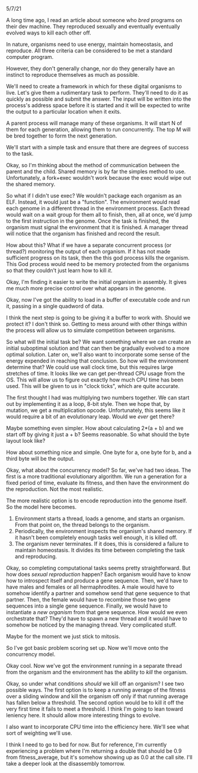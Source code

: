 5/7/21

A long time ago, I read an article about someone who *bred* programs on their
dev machine. They reproduced sexually and eventually eventually evolved ways to
kill each other off.

In nature, organisms need to use energy, maintain homeostasis, and
reproduce. All three criteria can be considered to be met a standard computer
program.

However, they don't generally change, nor do they generally have an instinct to
reproduce themselves as much as possible.

We'll need to create a framework in which for these digital organisms to live.
Let's give them a rudimentary task to perform. They'll need to do it as quickly
as possible and submit the answer. The input will be written into the process's
address space before it is started and it will be expected to write the output
to a particular location when it exits.

A parent process will manage many of these organisms. It will start N of them
for each generation, allowing them to run concurrently. The top M will be bred
together to form the next generation.

We'll start with a simple task and ensure that there are degrees of success to
the task.

Okay, so I'm thinking about the method of communication between the parent and
the child. Shared memory is by far the simples method to use. Unfortunately, a
fork+exec wouldn't work because the exec would wipe out the shared memory.

So what if I didn't use exec? We wouldn't package each organism as an ELF.
Instead, it would just be a "function". The environment would read each genome
in a different thread in the environment process. Each thread would wait on a
wait group for them all to finish, then, all at once, we'd jump to the first
instruction in the genome. Once the task is finished, the organism must signal
the environment that it is finished. A manager thread will notice that the
organism has finished and record the result.

How about this? What if we have a separate concurrent process (or thread?)
monitoring the output of each organism. If it has not made sufficient progress
on its task, then the this god process kills the organism. This God process
would need to be memory protected from the organisms so that they couldn't just
learn how to kill *it*.

Okay, I'm finding it easier to write the initial organism in assembly. It gives
me much more precise control over what appears in the genome.

Okay, now I've got the ability to load in a buffer of executable code and run
it, passing in a single quadword of data.

I think the next step is going to be giving it a buffer to work with. Should we
protect it?  I don't think so. Getting to mess around with other things within
the process will allow us to simulate competition between organisms.

So what will the initial task be? We want something where we can create an
initial suboptimal solution and that can then be gradually evolved to a more
optimal solution. Later on, we'll also want to incorporate some sense of the
energy expended in reaching that conclusion. So how will the environment
determine that? We could use wall clock time, but this requires large stretches
of time. It looks like we can get per-thread CPU usage from the OS. This will
allow us to figure out exactly how much CPU time has been used. This will be
given to us in "clock ticks", which are quite accurate.

The first thought I had was multiplying two numbers together. We can start out
by implementing it as a loop, 8-bit style. Then we hope that, by mutation, we
get a multiplication opcode. Unfortunately, this seems like it would require a
bit of an evolutionary leap. Would we *ever* get there?

Maybe something even simpler. How about calculating 2*(a + b) and we start off
by giving it just a + b? Seems reasonable. So what should the byte layout look
like?

How about something nice and simple. One byte for a, one byte for b, and a third
byte will be the output.

Okay, what about the concurrency model? So far, we've had two ideas. The first
is a more traditional evolutionary algorithm. We run a generation for a fixed
period of time, evaluate its fitness, and then have the environment do the
reproduction. Not the most realistic.

The more realistic option is to encode reproduction into the genome itself. So
the model here becomes.

1. Environment starts a thread, loads a genome, and starts an organism. From
   that point on, the thread belongs to the organism.
2. Periodically, the environment inspects the organism's shared memory. If it
   hasn't been completely enough tasks well enough, it is killed off.
3. The organism never terminates. If it does, this is considered a failure to
   maintain homeostasis. It divides its time between completing the task and
   reproducing.

Okay, so completing computational tasks seems pretty straightforward. But how
does *sexual reproduction* happen? Each organism would have to know how to
introspect itself and produce a gene sequence. Then, we'd have to have males and
females or all hermaphrodites. A male would have to somehow identify a partner and
somehow send that gene sequence to that partner. Then, the female would have to
recombine those two gene sequences into a single gene sequence. Finally, we
would have to instantiate a *new organism* from that gene sequence. How would we
even orchestrate that? They'd have to spawn a new thread and it would have to
somehow be noticed by the managing thread. Very complicated stuff.

Maybe for the moment we just stick to mitosis.

So I've got basic problem scoring set up. Now we'll move onto the concurrency
model.

Okay cool. Now we've got the environment running in a separate thread from the
organism and the environment has the ability to *kill* the organism.

Okay, so under what conditions *should* we kill off an organism? I see two
possible ways. The first option is to keep a running average of the fitness over
a sliding window and kill the organism off only if that running average has
fallen below a threshold. The second option would be to kill it off the very
first time it fails to meet a threshold. I think I'm going to lean toward
leniency here. It should allow more interesting things to evolve.

I also want to incorporate CPU time into the efficiency here. We'll see what
sort of weighting we'll use.

I think I need to go to bed for now. But for reference, I'm currently
experiencing a problem where I'm returning a double that should be 0.9 from
fitness_average, but it's somehow showing up as 0.0 at the call site. I'll take
a deeper look at the disassembly tomorrow.
